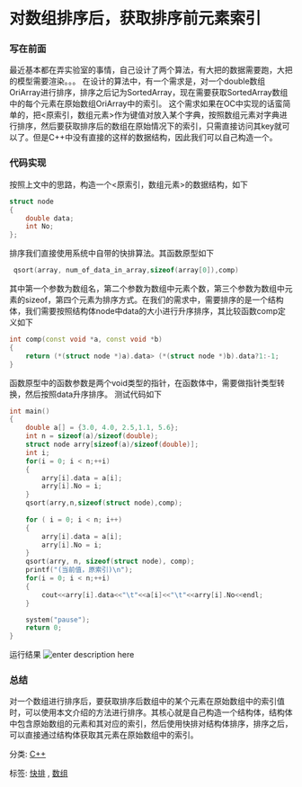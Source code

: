 # 对数组排序后，获取排序前元素索引

### 写在前面

最近基本都在弄实验室的事情，自己设计了两个算法，有大把的数据需要跑，大把的模型需要渲染。。。
在设计的算法中，有一个需求是，对一个double数组OriArray进行排序，排序之后记为SortedArray，现在需要获取SortedArray数组中的每个元素在原始数组OriArray中的索引。
这个需求如果在OC中实现的话蛮简单的，把<原索引，数组元素>作为键值对放入某个字典，按照数组元素对字典进行排序，然后要获取排序后的数组在原始情况下的索引，只需直接访问其key就可以了。但是C++中没有直接的这样的数据结构，因此我们可以自己构造一个。

### 代码实现

按照上文中的思路，构造一个<原索引，数组元素>的数据结构，如下

```cpp
struct node
{
    double data;
    int No;
};
```

排序我们直接使用系统中自带的快排算法。其函数原型如下

```cpp
 qsort(array, num_of_data_in_array,sizeof(array[0]),comp)
```

其中第一个参数为数组名，第二个参数为数组中元素个数，第三个参数为数组中元素的sizeof，第四个元素为排序方式。在我们的需求中，需要排序的是一个结构体，我们需要按照结构体node中data的大小进行升序排序，其比较函数comp定义如下

```cpp
int comp(const void *a, const void *b)
{
    return (*(struct node *)a).data> (*(struct node *)b).data?1:-1;
}
```

函数原型中的函数参数是两个void类型的指针，在函数体中，需要做指针类型转换，然后按照data升序排序。
测试代码如下

```cpp
int main()
{
    double a[] = {3.0, 4.0, 2.5,1.1, 5.6};
    int n = sizeof(a)/sizeof(double);
    struct node arry[sizeof(a)/sizeof(double)];
    int i;
    for(i = 0; i < n;++i)
    {
        arry[i].data = a[i];
        arry[i].No = i;
    }
    qsort(arry,n,sizeof(struct node),comp);
    
    for ( i = 0; i < n; i++)
    {
        arry[i].data = a[i];
        arry[i].No = i;
    }
    qsort(arry, n, sizeof(struct node), comp);
    printf("(当前值，原索引)\n");
    for(i = 0; i < n;++i)
    {
        cout<<arry[i].data<<"\t"<<a[i]<<"\t"<<arry[i].No<<endl;
    }

    system("pause");
    return 0;
}
```

运行结果
![enter description here](https://images2015.cnblogs.com/blog/718109/201606/718109-20160620152815459-647447405.png)

### 总结

对一个数组进行排序后，要获取排序后数组中的某个元素在原始数组中的索引值时，可以使用本文介绍的方法进行排序。其核心就是自己构造一个结构体，结构体中包含原始数组的元素和其对应的索引，然后使用快排对结构体排序，排序之后，可以直接通过结构体获取其元素在原始数组中的索引。

分类: [C++](https://www.cnblogs.com/scut-linmaojiang/category/654786.html)

标签: [快排](https://www.cnblogs.com/scut-linmaojiang/tag/快排/) , [数组](https://www.cnblogs.com/scut-linmaojiang/tag/数组/)